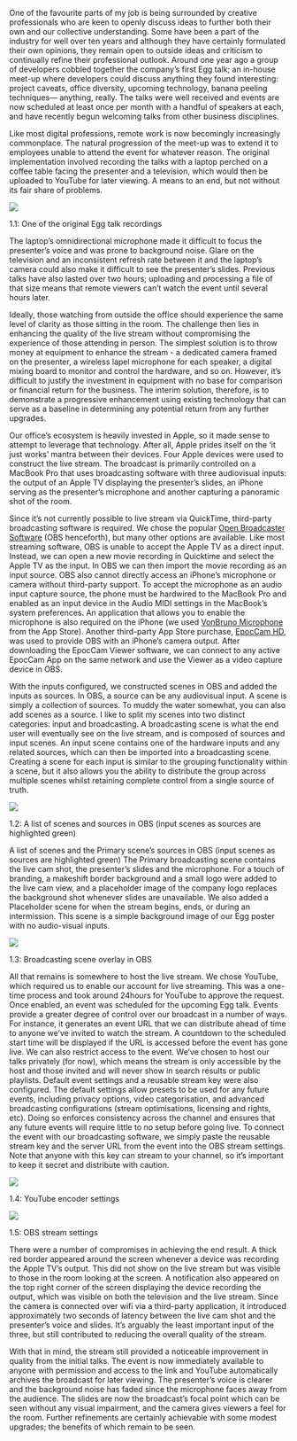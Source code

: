 
One of the favourite parts of my job is being surrounded by creative professionals who are keen to openly discuss ideas to further both their own and our collective understanding. Some have been a part of the industry for well over ten years and although they have certainly formulated their own opinions, they remain open to outside ideas and criticism to continually refine their professional outlook. Around one year ago a group of developers cobbled together the company’s first Egg talk; an in-house meet-up where developers could discuss anything they found interesting: project caveats, office diversity, upcoming technology, banana peeling techniques— anything, really. The talks were well received and events are now scheduled at least once per month with a handful of speakers at each, and have recently begun welcoming talks from other business disciplines.


Like most digital professions, remote work is now becomingly increasingly commonplace. The natural progression of the meet-up was to extend it to employees unable to attend the event for whatever reason. The original implementation involved recording the talks with a laptop perched on a coffee table facing the presenter and a television, which would then be uploaded to YouTube for later viewing. A means to an end, but not without its fair share of problems.


![](https://s3.us-west-2.amazonaws.com/secure.notion-static.com/d68f5c8b-095b-4cea-b46c-f127439468c2/livestream-presentation.jpg?X-Amz-Algorithm=AWS4-HMAC-SHA256&X-Amz-Content-Sha256=UNSIGNED-PAYLOAD&X-Amz-Credential=AKIAT73L2G45EIPT3X45%2F20230102%2Fus-west-2%2Fs3%2Faws4_request&X-Amz-Date=20230102T104937Z&X-Amz-Expires=3600&X-Amz-Signature=4d1dfde934d743388196fa5df92b667a70e8c3970e714a221b21bd5a29a4079f&X-Amz-SignedHeaders=host&x-id=GetObject)


1.1: One of the original Egg talk recordings


The laptop’s omnidirectional microphone made it difficult to focus the presenter’s voice and was prone to background noise. Glare on the television and an inconsistent refresh rate between it and the laptop’s camera could also make it difficult to see the presenter’s slides. Previous talks have also lasted over two hours; uploading and processing a file of that size means that remote viewers can’t watch the event until several hours later.


Ideally, those watching from outside the office should experience the same level of clarity as those sitting in the room. The challenge then lies in enhancing the quality of the live stream without compromising the experience of those attending in person. The simplest solution is to throw money at equipment to enhance the stream - a dedicated camera framed on the presenter, a wireless lapel microphone for each speaker, a digital mixing board to monitor and control the hardware, and so on. However, it’s difficult to justify the investment in equipment with no base for comparison or financial return for the business. The interim solution, therefore, is to demonstrate a progressive enhancement using existing technology that can serve as a baseline in determining any potential return from any further upgrades.


Our office’s ecosystem is heavily invested in Apple, so it made sense to attempt to leverage that technology. After all, Apple prides itself on the ‘it just works’ mantra between their devices. Four Apple devices were used to construct the live stream. The broadcast is primarily controlled on a MacBook Pro that uses broadcasting software with three audiovisual inputs: the output of an Apple TV displaying the presenter’s slides, an iPhone serving as the presenter’s microphone and another capturing a panoramic shot of the room.


Since it’s not currently possible to live stream via QuickTime, third-party broadcasting software is required. We chose the popular [Open Broadcaster Software](https://obsproject.com/) (OBS henceforth), but many other options are available. Like most streaming software, OBS is unable to accept the Apple TV as a direct input. Instead, we can open a new movie recording in Quicktime and select the Apple TV as the input. In OBS we can then import the movie recording as an input source. OBS also cannot directly access an iPhone’s microphone or camera without third-party support. To accept the microphone as an audio input capture source, the phone must be hardwired to the MacBook Pro and enabled as an input device in the Audio MIDI settings in the MacBook’s system preferences. An application that allows you to enable the microphone is also required on the iPhone (we used [VonBruno Microphone](https://apps.apple.com/us/app/microphone-vonbruno/id482337530) from the App Store). Another third-party App Store purchase, [EpocCam HD](https://apps.apple.com/us/app/epoccam-hd-webcam-for-mac-pc/id435355256), was used to provide OBS with an iPhone’s camera output. After downloading the EpocCam Viewer software, we can connect to any active EpocCam App on the same network and use the Viewer as a video capture device in OBS.


With the inputs configured, we constructed scenes in OBS and added the inputs as sources. In OBS, a source can be any audiovisual input. A scene is simply a collection of sources. To muddy the water somewhat, you can also add scenes as a source. I like to split my scenes into two distinct categories: input and broadcasting. A broadcasting scene is what the end user will eventually see on the live stream, and is composed of sources and input scenes. An input scene contains one of the hardware inputs and any related sources, which can then be imported into a broadcasting scene. Creating a scene for each input is similar to the grouping functionality within a scene, but it also allows you the ability to distribute the group across multiple scenes whilst retaining complete control from a single source of truth.


![](https://s3.us-west-2.amazonaws.com/secure.notion-static.com/0dcc46e2-8a42-4fe4-a023-75247cfe68da/livestream-config-options.jpg?X-Amz-Algorithm=AWS4-HMAC-SHA256&X-Amz-Content-Sha256=UNSIGNED-PAYLOAD&X-Amz-Credential=AKIAT73L2G45EIPT3X45%2F20230102%2Fus-west-2%2Fs3%2Faws4_request&X-Amz-Date=20230102T104937Z&X-Amz-Expires=3600&X-Amz-Signature=6e943396fefa521f4b461405f08e8aa4e50c2075931a5ff29d6baeb9301fc288&X-Amz-SignedHeaders=host&x-id=GetObject)


1.2: A list of scenes and sources in OBS (input scenes as sources are highlighted green)


A list of scenes and the Primary scene’s sources in OBS (input scenes as sources are highlighted green) The Primary broadcasting scene contains the live cam shot, the presenter’s slides and the microphone. For a touch of branding, a makeshift border background and a small logo were added to the live cam view, and a placeholder image of the company logo replaces the background shot whenever slides are unavailable. We also added a Placeholder scene for when the stream begins, ends, or during an intermission. This scene is a simple background image of our Egg poster with no audio-visual inputs.


![](https://s3.us-west-2.amazonaws.com/secure.notion-static.com/fa032e5f-38ec-489c-9e2d-07c8782b8aa3/livestream-overlay.jpg?X-Amz-Algorithm=AWS4-HMAC-SHA256&X-Amz-Content-Sha256=UNSIGNED-PAYLOAD&X-Amz-Credential=AKIAT73L2G45EIPT3X45%2F20230102%2Fus-west-2%2Fs3%2Faws4_request&X-Amz-Date=20230102T104937Z&X-Amz-Expires=3600&X-Amz-Signature=730177ff2b082a92a411bf5fbf9d58129cfa62425be536e588de718f1b8fec51&X-Amz-SignedHeaders=host&x-id=GetObject)


1.3: Broadcasting scene overlay in OBS


All that remains is somewhere to host the live stream. We chose YouTube, which required us to enable our account for live streaming. This was a one-time process and took around 24hours for YouTube to approve the request. Once enabled, an event was scheduled for the upcoming Egg talk. Events provide a greater degree of control over our broadcast in a number of ways. For instance, it generates an event URL that we can distribute ahead of time to anyone we’ve invited to watch the stream. A countdown to the scheduled start time will be displayed if the URL is accessed before the event has gone live. We can also restrict access to the event. We’ve chosen to host our talks privately (for now), which means the stream is only accessible by the host and those invited and will never show in search results or public playlists. Default event settings and a reusable stream key were also configured. The default settings allow presets to be used for any future events, including privacy options, video categorisation, and advanced broadcasting configurations (stream optimisations, licensing and rights, etc). Doing so enforces consistency across the channel and ensures that any future events will require little to no setup before going live. To connect the event with our broadcasting software, we simply paste the reusable stream key and the server URL from the event into the OBS stream settings. Note that anyone with this key can stream to your channel, so it’s important to keep it secret and distribute with caution.


![](https://s3.us-west-2.amazonaws.com/secure.notion-static.com/460016fa-0b96-4885-a596-a3c8dcb73d4b/livestream-encoder-settings.jpg?X-Amz-Algorithm=AWS4-HMAC-SHA256&X-Amz-Content-Sha256=UNSIGNED-PAYLOAD&X-Amz-Credential=AKIAT73L2G45EIPT3X45%2F20230102%2Fus-west-2%2Fs3%2Faws4_request&X-Amz-Date=20230102T104937Z&X-Amz-Expires=3600&X-Amz-Signature=c6b2ddb4d5eac6682d8cef200123be1b9dd2e2c03eed6afa3bc173f4e902c3e4&X-Amz-SignedHeaders=host&x-id=GetObject)


1.4: YouTube encoder settings


![](https://s3.us-west-2.amazonaws.com/secure.notion-static.com/277c08a6-c70a-4eea-b2d5-ce903b75fb9a/livestream-encoder-selection.jpg?X-Amz-Algorithm=AWS4-HMAC-SHA256&X-Amz-Content-Sha256=UNSIGNED-PAYLOAD&X-Amz-Credential=AKIAT73L2G45EIPT3X45%2F20230102%2Fus-west-2%2Fs3%2Faws4_request&X-Amz-Date=20230102T104937Z&X-Amz-Expires=3600&X-Amz-Signature=2c85cc56dbe4a984d46d7c72223b6f908c8bbde04c6d28e7f25d58975fec4730&X-Amz-SignedHeaders=host&x-id=GetObject)


1.5: OBS stream settings


There were a number of compromises in achieving the end result. A thick red border appeared around the screen whenever a device was recording the Apple TV’s output. This did not show on the live stream but was visible to those in the room looking at the screen. A notification also appeared on the top right corner of the screen displaying the device recording the output, which was visible on both the television and the live stream. Since the camera is connected over wifi via a third-party application, it introduced approximately two seconds of latency between the live cam shot and the presenter’s voice and slides. It’s arguably the least important input of the three, but still contributed to reducing the overall quality of the stream.


With that in mind, the stream still provided a noticeable improvement in quality from the initial talks. The event is now immediately available to anyone with permission and access to the link and YouTube automatically archives the broadcast for later viewing. The presenter’s voice is clearer and the background noise has faded since the microphone faces away from the audience. The slides are now the broadcast’s focal point which can be seen without any visual impairment, and the camera gives viewers a feel for the room. Further refinements are certainly achievable with some modest upgrades; the benefits of which remain to be seen.

